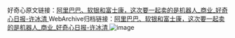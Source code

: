 好奇心原文链接：[阿里巴巴、软银和富士康，这次要一起卖的是机器人_商业_好奇心日报-许冰清 ](https://www.qdaily.com/articles/10990.html)
WebArchive归档链接：[阿里巴巴、软银和富士康，这次要一起卖的是机器人_商业_好奇心日报-许冰清 ](http://web.archive.org/web/20190623163452/https://www.qdaily.com/articles/10990.html)
![image](http://ww3.sinaimg.cn/large/007d5XDply1g3wgcfn2wkj30u02v2e4y)